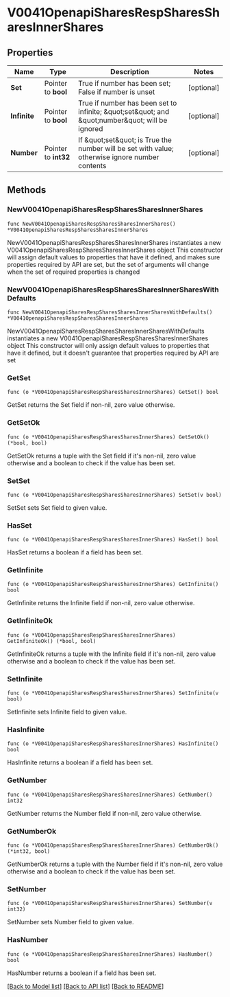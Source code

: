 # V0041OpenapiSharesRespSharesSharesInnerShares

## Properties

Name | Type | Description | Notes
------------ | ------------- | ------------- | -------------
**Set** | Pointer to **bool** | True if number has been set; False if number is unset | [optional] 
**Infinite** | Pointer to **bool** | True if number has been set to infinite; \&quot;set\&quot; and \&quot;number\&quot; will be ignored | [optional] 
**Number** | Pointer to **int32** | If \&quot;set\&quot; is True the number will be set with value; otherwise ignore number contents | [optional] 

## Methods

### NewV0041OpenapiSharesRespSharesSharesInnerShares

`func NewV0041OpenapiSharesRespSharesSharesInnerShares() *V0041OpenapiSharesRespSharesSharesInnerShares`

NewV0041OpenapiSharesRespSharesSharesInnerShares instantiates a new V0041OpenapiSharesRespSharesSharesInnerShares object
This constructor will assign default values to properties that have it defined,
and makes sure properties required by API are set, but the set of arguments
will change when the set of required properties is changed

### NewV0041OpenapiSharesRespSharesSharesInnerSharesWithDefaults

`func NewV0041OpenapiSharesRespSharesSharesInnerSharesWithDefaults() *V0041OpenapiSharesRespSharesSharesInnerShares`

NewV0041OpenapiSharesRespSharesSharesInnerSharesWithDefaults instantiates a new V0041OpenapiSharesRespSharesSharesInnerShares object
This constructor will only assign default values to properties that have it defined,
but it doesn't guarantee that properties required by API are set

### GetSet

`func (o *V0041OpenapiSharesRespSharesSharesInnerShares) GetSet() bool`

GetSet returns the Set field if non-nil, zero value otherwise.

### GetSetOk

`func (o *V0041OpenapiSharesRespSharesSharesInnerShares) GetSetOk() (*bool, bool)`

GetSetOk returns a tuple with the Set field if it's non-nil, zero value otherwise
and a boolean to check if the value has been set.

### SetSet

`func (o *V0041OpenapiSharesRespSharesSharesInnerShares) SetSet(v bool)`

SetSet sets Set field to given value.

### HasSet

`func (o *V0041OpenapiSharesRespSharesSharesInnerShares) HasSet() bool`

HasSet returns a boolean if a field has been set.

### GetInfinite

`func (o *V0041OpenapiSharesRespSharesSharesInnerShares) GetInfinite() bool`

GetInfinite returns the Infinite field if non-nil, zero value otherwise.

### GetInfiniteOk

`func (o *V0041OpenapiSharesRespSharesSharesInnerShares) GetInfiniteOk() (*bool, bool)`

GetInfiniteOk returns a tuple with the Infinite field if it's non-nil, zero value otherwise
and a boolean to check if the value has been set.

### SetInfinite

`func (o *V0041OpenapiSharesRespSharesSharesInnerShares) SetInfinite(v bool)`

SetInfinite sets Infinite field to given value.

### HasInfinite

`func (o *V0041OpenapiSharesRespSharesSharesInnerShares) HasInfinite() bool`

HasInfinite returns a boolean if a field has been set.

### GetNumber

`func (o *V0041OpenapiSharesRespSharesSharesInnerShares) GetNumber() int32`

GetNumber returns the Number field if non-nil, zero value otherwise.

### GetNumberOk

`func (o *V0041OpenapiSharesRespSharesSharesInnerShares) GetNumberOk() (*int32, bool)`

GetNumberOk returns a tuple with the Number field if it's non-nil, zero value otherwise
and a boolean to check if the value has been set.

### SetNumber

`func (o *V0041OpenapiSharesRespSharesSharesInnerShares) SetNumber(v int32)`

SetNumber sets Number field to given value.

### HasNumber

`func (o *V0041OpenapiSharesRespSharesSharesInnerShares) HasNumber() bool`

HasNumber returns a boolean if a field has been set.


[[Back to Model list]](../README.md#documentation-for-models) [[Back to API list]](../README.md#documentation-for-api-endpoints) [[Back to README]](../README.md)


